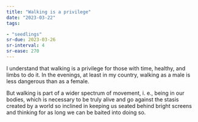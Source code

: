```yaml
---
title: "Walking is a privilege"
date: "2023-03-22"
tags:

- "seedlings"
sr-due: 2023-03-26
sr-interval: 4
sr-ease: 270
---
```


I understand that walking is a privilege for those with time, healthy, and limbs to do it. In the evenings, at least in my country, walking as a male is less dangerous than as a female.

But walking is part of a wider spectrum of movement, i. e., being in our bodies, which is necessary to be truly alive and go against the stasis created by a world so inclined in keeping us seated behind bright screens and thinking for as long we can be baited into doing so.